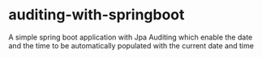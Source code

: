 # auditing-with-springboot
A simple spring boot application with Jpa Auditing which enable the date and the time to be automatically populated with the current date and time
